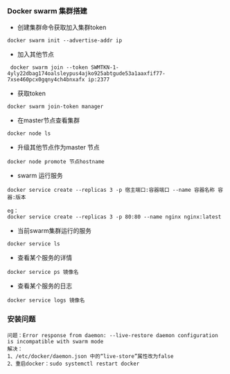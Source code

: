 ### Docker swarm 集群搭建
- 创建集群命令获取加入集群token
~~~
docker swarm init --advertise-addr ip
~~~
- 加入其他节点
~~~
 docker swarm join --token SWMTKN-1-4yly22dbag174oalsleypus4ajko925abtgude53a1aaxfif77-7xse460pcx0gqny4ch4bnxafx ip:2377
~~~
- 获取token
~~~
docker swarm join-token manager
~~~
- 在master节点查看集群
~~~
docker node ls
~~~
- 升级其他节点作为master 节点
~~~
docker node promote 节点hostname
~~~
- swarm 运行服务
~~~
docker service create --replicas 3 -p 宿主端口:容器端口 --name 容器名称 容器:版本

eg：
docker service create --replicas 3 -p 80:80 --name nginx nginx:latest
~~~
- 当前swarm集群运行的服务
~~~
docker service ls
~~~
- 查看某个服务的详情
~~~
docker service ps 镜像名
~~~
- 查看某个服务的日志
~~~
docker service logs 镜像名
~~~
### 安装问题
~~~
问题：Error response from daemon: --live-restore daemon configuration is incompatible with swarm mode
解决：
1、/etc/docker/daemon.json 中的“live-store”属性改为false
2、重启docker：sudo systemctl restart docker
~~~
